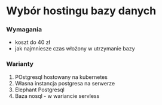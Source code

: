 # Wybór hostingu bazy danych

### Wymagania
- koszt do 40 zł
- jak najmniesze czas włożony w utrzymanie bazy


### Warianty
1. POstgresql hostowany na kubernetes
2. Własna instancja postgresa na serwerze
3. Elephant Postgresql
4. Baza nosql - w wariancie servless


